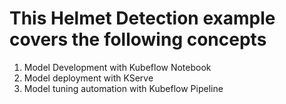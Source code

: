 # This Helmet Detection example covers the following concepts

1. Model Development with Kubeflow Notebook
2. Model deployment with KServe
3. Model tuning automation with Kubeflow Pipeline

